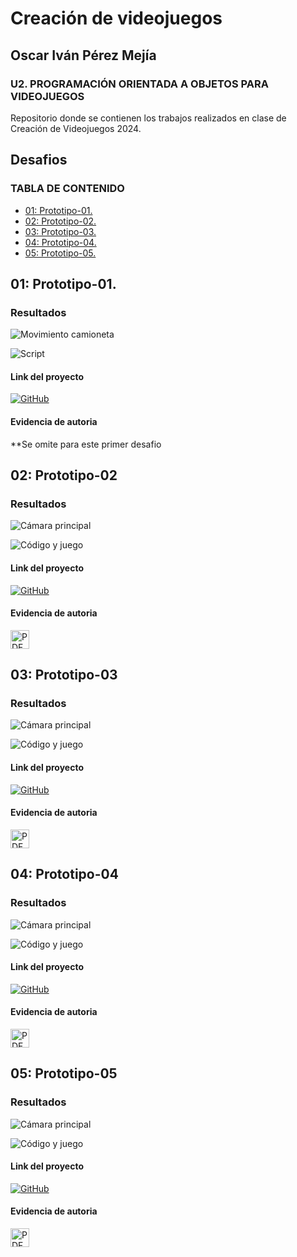 
# Creación de videojuegos

## Oscar Iván Pérez Mejía

### U2. PROGRAMACIÓN ORIENTADA A OBJETOS PARA VIDEOJUEGOS
Repositorio donde se contienen los trabajos realizados en clase de Creación de Videojuegos 2024.

## **Desafios**

### **TABLA DE CONTENIDO**
- [01: Prototipo-01.](#01-prototipo-01)
- [02: Prototipo-02.](#02-prototipo-02)
- [03: Prototipo-03.](#03-prototipo-03)
- [04: Prototipo-04.](#04-prototipo-04)
- [05: Prototipo-05.](#05-prototipo-05)


## 01: Prototipo-01.

### Resultados

![Movimiento camioneta](https://github.com/user-attachments/assets/51fb884a-4af9-45fd-b453-cc60d539c4b6)


![Script](https://github.com/user-attachments/assets/0910bcfe-9cdb-4836-b689-f32df803d9a6)

#### Link del proyecto

<a href="https://github.com/CreacionDeVideojuegosGIDS4102/Prototipos/blob/main/Prototipo01.unitypackage">
    <img src="https://cdn-icons-png.flaticon.com/128/733/733553.png" alt="GitHub" width="30"/>
</a>


#### Evidencia de autoria

**Se omite para este primer desafio

## 02: Prototipo-02

### Resultados

![Cámara principal](https://github.com/user-attachments/assets/d25720d4-2562-42ad-8bc2-56d57ee38f69)

![Código y juego](https://github.com/user-attachments/assets/0e381732-8ee5-49f8-a419-87d71683f51b)


#### Link del proyecto

<a href="https://github.com/CreacionDeVideojuegosGIDS4102/Prototipos/blob/main/prototipo_2.unitypackage">
   <img src="https://cdn-icons-png.flaticon.com/128/733/733553.png" alt="GitHub" width="30"/>
</a>

#### Evidencia de autoria
<a href="https://github.com/user-attachments/files/17335319/Prototipo2_Evidencias.pdf">
    <img src="https://upload.wikimedia.org/wikipedia/commons/8/87/PDF_file_icon.svg"  alt="PDF" width="30"/>
</a>

## 03: Prototipo-03

### Resultados

![Cámara principal](https://github.com/user-attachments/assets/9b9bcfd4-acf3-4fd8-8662-51d147195994)

![Código y juego](https://github.com/user-attachments/assets/3ac628c8-e038-4837-a537-c7826c11eb0a)


#### Link del proyecto

<a href="https://github.com/CreacionDeVideojuegosGIDS4102/Prototipos/blob/main/Prototipos_03.unitypackage">
   <img src="https://cdn-icons-png.flaticon.com/128/733/733553.png" alt="GitHub" width="30"/>
</a>


#### Evidencia de autoria
<a href="https://github.com/user-attachments/files/17795847/Prototipo3_OscarPerez.pdf">
    <img src="https://upload.wikimedia.org/wikipedia/commons/8/87/PDF_file_icon.svg"  alt="PDF" width="30"/>
</a>



## 04: Prototipo-04

### Resultados

![Cámara principal](https://github.com/user-attachments/assets/16bc91c3-8fcf-49be-a96f-dde3d3b14824)

![Código y juego](https://github.com/user-attachments/assets/867066bd-a947-4a9e-b574-188785e694c8)


#### Link del proyecto

<a href="https://github.com/CreacionDeVideojuegosGIDS4102/Prototipos/blob/main/Prototipos_04.unitypackage">
   <img src="https://cdn-icons-png.flaticon.com/128/733/733553.png" alt="GitHub" width="30"/>
</a>

#### Evidencia de autoria
<a href="https://github.com/user-attachments/files/17795931/Protipo04_OscarPerez.pdf">
    <img src="https://upload.wikimedia.org/wikipedia/commons/8/87/PDF_file_icon.svg"  alt="PDF" width="30"/>
</a>

## 05: Prototipo-05

### Resultados

![Cámara principal](https://github.com/user-attachments/assets/94f96279-1eed-44dc-87e8-569c7cd16b8d)

![Código y juego](https://github.com/user-attachments/assets/83a4e8f3-4962-4d62-94e4-14e6a9f779f3)


#### Link del proyecto

<a href="https://github.com/CreacionDeVideojuegosGIDS4102/Prototipos/blob/main/Prototipos_05.unitypackage">
   <img src="https://cdn-icons-png.flaticon.com/128/733/733553.png" alt="GitHub" width="30"/>
</a>

#### Evidencia de autoria
<a href="https://github.com/user-attachments/files/17795941/Protipo05_OscarPerez.pdf">
    <img src="https://upload.wikimedia.org/wikipedia/commons/8/87/PDF_file_icon.svg"  alt="PDF" width="30"/>
</a>




